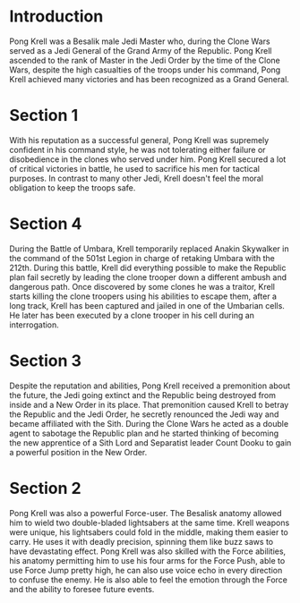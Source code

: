 # Introduction
Pong Krell was a Besalik male Jedi Master who, during the Clone Wars served as a Jedi General of the Grand Army of the Republic.
Pong Krell ascended to the rank of Master in the Jedi Order by the time of the Clone Wars, despite the high casualties of the troops under his command, Pong Krell achieved many victories and has been recognized as a Grand General.

# Section 1
With his reputation as a successful general, Pong Krell was supremely confident in his command style, he was not tolerating either failure or disobedience in the clones who served under him.
 Pong Krell secured a lot of critical victories in battle, he used to sacrifice his men for tactical purposes.
In contrast to many other Jedi, Krell doesn't feel the moral obligation to keep the troops safe.



# Section 4
During the Battle of Umbara, Krell temporarily replaced Anakin Skywalker in the command of the 501st Legion in charge of retaking Umbara with the 212th.
During this battle, Krell did everything possible to  make the Republic plan fail secretly by leading  the clone trooper down a different ambush and dangerous path.
Once discovered by some clones he was a traitor, Krell starts killing the clone troopers using his abilities to escape them, after a long track, Krell has been captured and jailed in one of the Umbarian cells.
He later has been executed by a clone trooper in his cell during an interrogation.



# Section 3
Despite the reputation and abilities, Pong Krell received a premonition about the future, the Jedi going extinct and the Republic being destroyed from inside and a New Order  in its place.
That premonition caused Krell to betray the Republic and the Jedi Order, he secretly renounced the Jedi way and became affiliated with the Sith.
 During the Clone Wars he acted as a double agent to sabotage the Republic plan and he started thinking of becoming the new apprentice of a Sith Lord and Separatist leader Count Dooku to gain a powerful position in the New Order.



# Section 2
Pong Krell was also a powerful Force-user.
The Besalisk anatomy allowed him to wield two double-bladed lightsabers at the same time.
 Krell weapons were unique, his lightsabers could fold in the middle, making them easier to carry.
 He uses it with deadly precision, spinning them like buzz saws to have  devastating effect.
Pong Krell was also skilled with the Force abilities, his anatomy permitting him to use his four arms for the Force Push, able to use Force Jump pretty high, he can also use voice echo in every direction to confuse the enemy.
He is also able to feel the emotion through the Force and the ability to foresee future events.